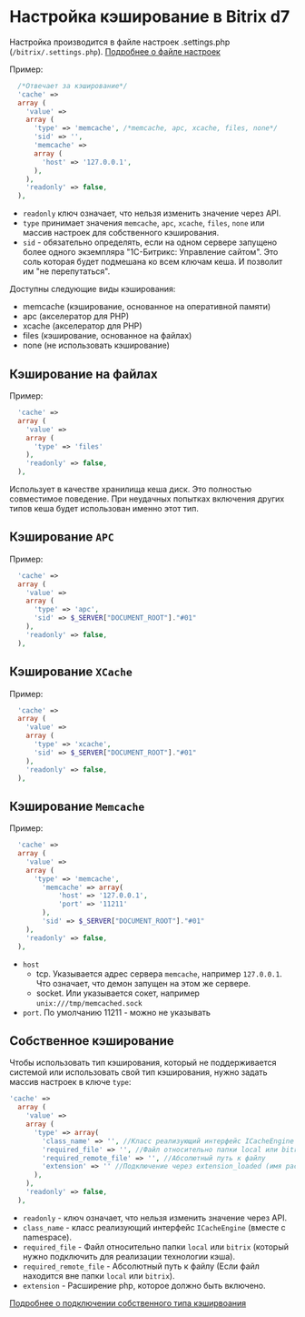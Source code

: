 # Настройка кэширование в Bitrix d7
Настройка производится в файле настроек .settings.php (`/bitrix/.settings.php`). <a href="https://gist.github.com/SidiGi/f6ceccd9e7bdd1d5e12e" target="_blank">Подробнее о файле настроек</a>

Пример:
```php
  /*Отвечает за кэширование*/
  'cache' => 
  array (
    'value' => 
    array (
      'type' => 'memcache', /*memcache, apc, xcache, files, none*/
      'sid' => '',
      'memcache' => 
      array (
        'host' => '127.0.0.1',
      ),
    ),
    'readonly' => false,
  ),
```
- `readonly` ключ означает, что нельзя изменить значение через API.
- `type` принимает значения `memcache`, `apc`, `xcache`, `files`, `none` или массив настроек для собственного кэширования.
- `sid` - обязательно определять, если на одном сервере запущено более одного экземпляра "1С-Битрикс: Управление сайтом". Это соль которая будет подмешана ко всем ключам кеша. И позволит им "не перепутаться".
 
Доступны следующие виды кэширования:
- memcache (кэширование, основанное на оперативной памяти)
- apc (акселератор для PHP)
- xcache (акселератор для PHP)
- files (кэширование, основанное на файлах)
- none (не использовать кэширование)

## Кэширование на файлах
Пример:
```php
  'cache' => 
  array (
    'value' => 
    array (
      'type' => 'files'
    ),
    'readonly' => false,
  ),
```
Использует в качестве хранилища кеша диск. Это полностью совместимое поведение. При неудачных попытках включения других типов кеша будет использован именно этот тип.

## Кэширование `APC`
Пример:
```php
  'cache' => 
  array (
    'value' => 
    array (
      'type' => 'apc',
      'sid' => $_SERVER["DOCUMENT_ROOT"]."#01"
    ),
    'readonly' => false,
  ),
```

## Кэширование `XCache`
Пример:
```php
  'cache' => 
  array (
    'value' => 
    array (
      'type' => 'xcache',
      'sid' => $_SERVER["DOCUMENT_ROOT"]."#01"
    ),
    'readonly' => false,
  ),
```

## Кэширование `Memcache`
Пример:
```php
  'cache' => 
  array (
    'value' => 
    array (
      'type' => 'memcache',
        'memcache' => array(
            'host' => '127.0.0.1',
            'port' => '11211'
        ),
        'sid' => $_SERVER["DOCUMENT_ROOT"]."#01"
    ),
    'readonly' => false,
  ),
```
- `host`
  - tcp. Указывается адрес сервера `memcache`, например `127.0.0.1`. Что означает, что демон запущен на этом же сервере.
  - socket. Или указывается сокет, например `unix:///tmp/memcached.sock`
- `port`. По умолчанию 11211 - можно не указывать

## Собственное кэширование
Чтобы использовать тип кэширования, который не поддерживается системой или использовать свой тип кэширования, нужно задать массив настроек в ключе `type`:
```php
'cache' => 
  array (
    'value' => 
    array (
      'type' => array(
        'class_name' => '', //Класс реализующий интерфейс ICacheEngine
        'required_file' => '', //Файл относительно папки local или bitrix
        'required_remote_file' => '', //Абсолютный путь к файлу
        'extension' => '' //Подключение через extension_loaded (имя расширения)
      ),
    ),
    'readonly' => false,
  ),
```
- `readonly` - ключ означает, что нельзя изменить значение через API.
- `class_name` - класс реализующий интерфейс `ICacheEngine` (вместе с namespace).
- `required_file` - Файл относительно папки `local` или `bitrix` (который нужно подключить для реализации технологии кэша).
- `required_remote_file` - Абсолютный путь к файлу (Если файл находится вне папки `local` или `bitrix`).
- `extension` - Расширение php, которое должно быть включено.

<a href="https://gist.github.com/SidiGi/6f429d9e026a735a2946" target="_blank">Подробнее о подключении собственного типа кэширвоания</a>